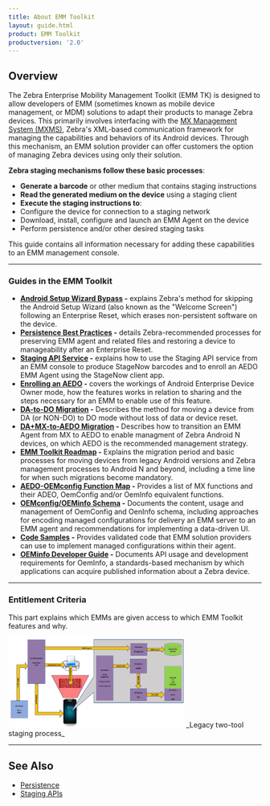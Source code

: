 ```yaml
---
title: About EMM Toolkit
layout: guide.html
product: EMM Toolkit
productversion: '2.0'
---
```


## Overview

The Zebra Enterprise Mobility Management Toolkit (EMM TK) is designed to allow developers of EMM (sometimes known as mobile device management, or MDM) solutions to adapt their products to manage Zebra devices. This primarily involves interfacing with the [MX Management System (MXMS)](/mx/overview), Zebra's XML-based communication framework for managing the capabilities and behaviors of its Android devices. Through this mechanism, an EMM solution provider can offer customers the option of managing Zebra devices using only their solution. 

**Zebra staging mechanisms follow these basic processes**:​

* **Generate a barcode** or other medium that contains staging instructions​
* **Read the generated medium on the device** using a staging client
* **Execute the staging instructions to**:​
 * Configure the device for connection to a staging network​
 * Download, install, configure and launch an EMM Agent on the device​
 * Perform persistence and/or other desired staging tasks


This guide contains all information necessary for adding these capabilities to an EMM management console. 

-----

### Guides in the EMM Toolkit

* **[Android Setup Wizard Bypass](../bypass) -** explains Zebra's method for skipping the Android Setup Wizard (also known as the "Welcome Screen") following an Enterprise Reset, which erases non-persistent software on the device. 
* **[Persistence Best Practices](../persistence) -** details Zebra-recommended processes for preserving EMM agent and related files and restoring a device to manageability after an Enterprise Reset.
* **[Staging API Service](../api) -** explains how to use the Staging API service from an EMM console to produce StageNow barcodes and to enroll an AEDO EMM Agent using the StageNow client app.
* **[Enrolling an AEDO](../enrollaedo) -** covers the workings of Android Enterprise Device Owner mode, how the features works in relation to sharing and the steps necessary for an EMM to enable use of this feature.
* **[DA-to-DO Migration](migratedado) -** Describes the method for moving a device from DA (or NON-DO) to DO mode without loss of data or device reset.
* **[DA+MX-to-AEDO Migration](../migrateaedo) -** Describes how to transition an EMM Agent from MX to AEDO to enable managment of Zebra Android N devices, on which AEDO is the recommended management strategy.
* **[EMM Toolkit Roadmap](../roadmap) -**  Explains the migration period and basic processes for moving devices from legacy Android versions and Zebra management processes to Android N and beyond, including a time line for when such migrations become mandatory.
* **[AEDO-OEMconfig Function Map](../functionmap) -** Provides a list of MX functions and their ADEO, OemConfig and/or OemInfo equivalent functions.
* **[OEMconfig/OEMinfo Schema](../schema) -** Documents the content, usage and management of OemConfig and OenInfo schema, including approaches for encoding managed configurations for delivery an EMM server to an EMM agent and recommendations for implementing a data-driven UI.
* **[Code Samples](../samples) -** Provides validated code that EMM solution providers can use to implement managed configurations within their agent.
* **[OEMinfo Developer Guide](../oeminfodevguide) -** Documents API usage and development requirements for OemInfo, a standards-based mechanism by which applications can acquire published information about a Zebra device.

-----


<!-- 
DO WE WANT TO GO HERE: 
Prior solutions required two separate sets of tools: One to generate the XML-based profiles for consumption by a client on the device, and another to 

and read them on the device for configuring Zebra devices, and another could export those profiles for deployment through an EMM. Zebra is phasing out the two-tool solution in favor of informing EMM solution providers how to modify their tools to generate the XML. 


In essence, 

This Toolkit provides a sample application and the following guide to walk through the common tasks and components that you will use in order for your MDM client to interface with the MXMS (MX Management System) available on Zebra Android devices. This Toolkit does not provide the means to generate XML required to exchange data with the MXMS. XML should be generated by utilizing the "Export a Profile to an MDM" feature of StageNow 2.3. XML, once generated, should be passed into the MDM client via some transport mechanism, processed on the client by submission to the MXMS and then the resulting XML response from MXMS should be passed back out of the client for processing. The MXMS XML response will contain data as to whether the submitted XML processed successfully, or failed due to errors in XML syntax or requested operation.

To work with StageNow and consume XML for the MX management layer

To persist an agent and/or service on the device following an enterprise reset. 

 -->

### Entitlement Criteria

This part explains which EMMs are given access to which EMM Toolkit features and why.  


<img alt="image" style="height:180px" src="legacy_staging_mechanism.png"/>
_Legacy two-tool staging process_
<br>

-----

## See Also

* [Persistence](../persistence)
* [Staging APIs](../api)

